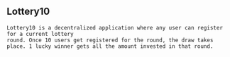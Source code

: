 ## Lottery10
    Lottery10 is a decentralized application where any user can register for a current lottery
    round. Once 10 users get registered for the round, the draw takes place. 1 lucky winner gets all the amount invested in that round.
